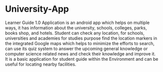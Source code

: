 # University-App
Learner Guide 1.0 Application is an android app which helps on multiple ways, it has information about the university, schools, colleges, parks, books shop, and hotels. Student can check any location, for schools, universities and academies for studies purpose find the location markers in the integrated Google maps which helps to minimize the efforts to search, can use its quiz system to answer the upcoming general knowledge or computer science related news and check their knowledge and improve it. It is a basic application for student guide within the Environment and can be useful for locating nearby facilities. 
